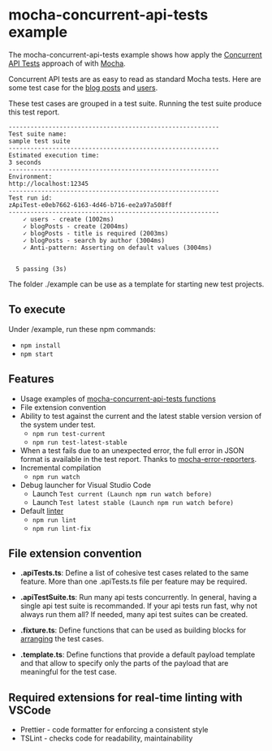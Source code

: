 # mocha-concurrent-api-tests example

The mocha-concurrent-api-tests example shows how apply the [Concurrent API Tests](https://medium.com/@stphaneleblanc/d84f7a29f0dc?source=friends_link&sk=843339381eaf77195f8522449c907550) approach of with [Mocha](https://mochajs.org/).

Concurrent API tests are as easy to read as standard Mocha tests. Here are some test case for the [blog posts](https://github.com/VilledeMontreal/mocha-concurrent-api-tests/blob/master/example/src/blogPosts/blogPost.apiTest.ts) and [users](https://github.com/VilledeMontreal/mocha-concurrent-api-tests/blob/master/example/src/users/user.apiTest.ts). 

These test cases are grouped in a test suite. Running the test suite produce this test report.
```
----------------------------------------------------------
Test suite name: 
sample test suite
----------------------------------------------------------
Estimated execution time: 
3 seconds
----------------------------------------------------------
Environment: 
http://localhost:12345
----------------------------------------------------------
Test run id: 
zApiTest-e0eb7662-6163-4d46-b716-ee2a97a508ff
----------------------------------------------------------
    ✓ users - create (1002ms)
    ✓ blogPosts - create (2004ms)
    ✓ blogPosts - title is required (2003ms)
    ✓ blogPosts - search by author (3004ms)
    ✓ Anti-pattern: Asserting on default values (3004ms)


  5 passing (3s)
```



The folder ./example can be use as a template for starting new test projects.

## To execute

Under /example, run these npm commands:

- `npm install`
- `npm start`

## Features

- Usage examples of [mocha-concurrent-api-tests functions](https://github.com/VilledeMontreal/mocha-concurrent-api-tests/blob/master/lib/README.md#functions)
- File extension convention
- Ability to test against the current and the latest stable version version of the system under test.
  - `npm run test-current`
  - `npm run test-latest-stable`
- When a test fails due to an unexpected error, the full error in JSON format is available in the test report. Thanks to [mocha-error-reporters](https://github.com/VilledeMontreal/mocha-error-reporters).
- Incremental compilation
  - `npm run watch`
- Debug launcher for Visual Studio Code
  - Launch `Test current (Launch npm run watch before)`
  - Launch `Test latest stable (Launch npm run watch before)`
- Default [linter](<https://en.wikipedia.org/wiki/Lint_(software)>)
  - `npm run lint`
  - `npm run lint-fix`

## File extension convention

- **.apiTests.ts**: Define a list of cohesive test cases related to the same feature. More than one .apiTests.ts file per feature may be required.

- **.apiTestSuite.ts**: Run many api tests concurrently. In general, having a single api test suite is recommanded. If your api tests run fast, why not always run them all? If needed, many api test suites can be created.

- **.fixture.ts**: Define functions that can be used as building blocks for [arranging](https://automationpanda.com/2020/07/07/arrange-act-assert-a-pattern-for-writing-good-tests/) the test cases.

- **.template.ts**: Define functions that provide a default payload template and that allow to specify only the parts of the payload that are meaningful for the test case.

## Required extensions for real-time linting with VSCode

- Prettier - code formatter for enforcing a consistent style
- TSLint - checks code for readability, maintainability
